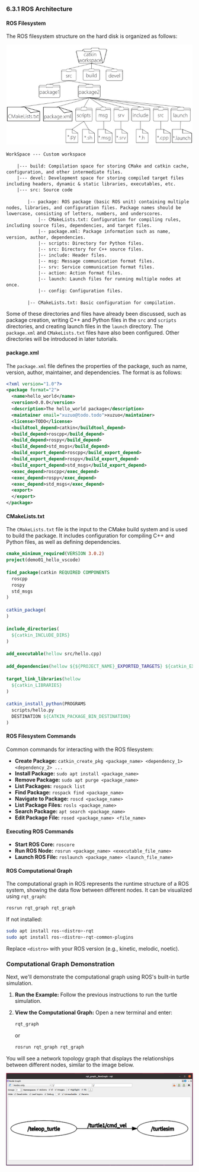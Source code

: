 ### 6.3.1 ROS Architecture

#### ROS Filesystem

The ROS filesystem structure on the hard disk is organized as follows:

  <p align="center">
    <a href="https://wiki.seeedstudio.com/reComputer_Intro/">
    <img src="./images/filesystem.jpg" alt="J3010">
    </a>
  </p>

```
WorkSpace --- Custom workspace

    |--- build: Compilation space for storing CMake and catkin cache, configuration, and other intermediate files.
    |--- devel: Development space for storing compiled target files including headers, dynamic & static libraries, executables, etc.
    |--- src: Source code

        |-- package: ROS package (basic ROS unit) containing multiple nodes, libraries, and configuration files. Package names should be lowercase, consisting of letters, numbers, and underscores.
            |-- CMakeLists.txt: Configuration for compiling rules, including source files, dependencies, and target files.
            |-- package.xml: Package information such as name, version, author, dependencies.
            |-- scripts: Directory for Python files.
            |-- src: Directory for C++ source files.
            |-- include: Header files.
            |-- msg: Message communication format files.
            |-- srv: Service communication format files.
            |-- action: Action format files.
            |-- launch: Launch files for running multiple nodes at once.
            |-- config: Configuration files.

        |-- CMakeLists.txt: Basic configuration for compilation.
```

Some of these directories and files have already been discussed, such as package creation, writing C++ and Python files in the `src` and `scripts` directories, and creating launch files in the `launch` directory. The `package.xml` and `CMakeLists.txt` files have also been configured. Other directories will be introduced in later tutorials.

#### package.xml

The `package.xml` file defines the properties of the package, such as name, version, author, maintainer, and dependencies. The format is as follows:

```xml
<?xml version="1.0"?>
<package format="2">
  <name>hello_world</name>
  <version>0.0.0</version>
  <description>The hello_world package</description>
  <maintainer email="xuzuo@todo.todo">xuzuo</maintainer>
  <license>TODO</license>
  <buildtool_depend>catkin</buildtool_depend>
  <build_depend>roscpp</build_depend>
  <build_depend>rospy</build_depend>
  <build_depend>std_msgs</build_depend>
  <build_export_depend>roscpp</build_export_depend>
  <build_export_depend>rospy</build_export_depend>
  <build_export_depend>std_msgs</build_export_depend>
  <exec_depend>roscpp</exec_depend>
  <exec_depend>rospy</exec_depend>
  <exec_depend>std_msgs</exec_depend>
  <export>
  </export>
</package>
```

#### CMakeLists.txt

The `CMakeLists.txt` file is the input to the CMake build system and is used to build the package. It includes configuration for compiling C++ and Python files, as well as defining dependencies.

```cmake
cmake_minimum_required(VERSION 3.0.2)
project(demo01_hello_vscode)

find_package(catkin REQUIRED COMPONENTS
  roscpp
  rospy
  std_msgs
)

catkin_package(
)

include_directories(
  ${catkin_INCLUDE_DIRS}
)

add_executable(hellow src/hello.cpp)

add_dependencies(hellow ${${PROJECT_NAME}_EXPORTED_TARGETS} ${catkin_EXPORTED_TARGETS})

target_link_libraries(hellow
  ${catkin_LIBRARIES}
)

catkin_install_python(PROGRAMS
  scripts/hello.py
  DESTINATION ${CATKIN_PACKAGE_BIN_DESTINATION}
)
```

#### ROS Filesystem Commands

Common commands for interacting with the ROS filesystem:

- **Create Package:** `catkin_create_pkg <package_name> <dependency_1> <dependency_2> ...`
- **Install Package:** `sudo apt install <package_name>`
- **Remove Package:** `sudo apt purge <package_name>`
- **List Packages:** `rospack list`
- **Find Package:** `rospack find <package_name>`
- **Navigate to Package:** `roscd <package_name>`
- **List Package Files:** `rosls <package_name>`
- **Search Package:** `apt search <package_name>`
- **Edit Package File:** `rosed <package_name> <file_name>`

#### Executing ROS Commands

- **Start ROS Core:** `roscore`
- **Run ROS Node:** `rosrun <package_name> <executable_file_name>`
- **Launch ROS File:** `roslaunch <package_name> <launch_file_name>`

#### ROS Computational Graph

The computational graph in ROS represents the runtime structure of a ROS system, showing the data flow between different nodes. It can be visualized using `rqt_graph`:

```bash
rosrun rqt_graph rqt_graph
```

If not installed:
```bash
sudo apt install ros-<distro>-rqt
sudo apt install ros-<distro>-rqt-common-plugins
```

Replace `<distro>` with your ROS version (e.g., kinetic, melodic, noetic).

### Computational Graph Demonstration

Next, we'll demonstrate the computational graph using ROS's built-in turtle simulation.

1. **Run the Example:**
   Follow the previous instructions to run the turtle simulation.

2. **View the Computational Graph:**
   Open a new terminal and enter:
   ```bash
   rqt_graph
   ```
   or
   ```bash
   rosrun rqt_graph rqt_graph
   ```

You will see a network topology graph that displays the relationships between different nodes, similar to the image below.

  ![Computational Graph Example](./images/computatioinal.png)